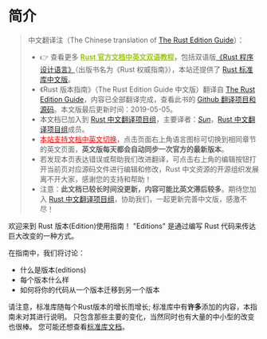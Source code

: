 # 简介

> 中文翻译注（The Chinese translation of [The Rust Edition Guide][website]）：
>
> - 👉 查看更多 <a href="https://rustwiki.org/" style="color:#97ca00;font-weight:bold;">Rust 官方文档中英文双语教程</a>，包括双语版[《Rust 程序设计语言》][book-cn]（出版书名为《Rust 权威指南》），本站还提供了 [Rust 标准库中文版][std]。
> - 《Rust 版本指南》（The Rust Edition Guide 中文版）翻译自 [The Rust Edition Guide][website]，内容已全部翻译完成，查看此书的 [Github 翻译项目和源码][home]。本文版最后更新时间：2019-05-05。
> - 本文档已加入到 [Rust 中文翻译项目组][rust-lang-cn]，主要译者：[*Sun*](https://github.com/sunhuachuang)，[Rust 中文翻译项目组][rust-lang-cn]成员。
> - <a href="https://rustwiki.org/en/edition-guide/" style="color:red;">本站支持文档中英文切换</a>，点击页面右上角语言图标可切换到相同章节的英文页面，**英文版每天都会自动同步一次官方的最新版本**。
> - 若发现本页表达错误或帮助我们改进翻译，可点击右上角的编辑按钮打开当前页对应源码文件进行编辑和修改，Rust 中文资源的开源组织发展离不开大家，感谢您的支持和帮助！
> - 注意：**此文档已较长时间没更新，内容可能比英文滞后较多**。期待您加入 [Rust 中文翻译项目组](https://github.com/rust-lang-cn)，协助我们，一起更新完善中文版，感激不尽！

欢迎来到 Rust 版本(Edition)使用指南！ "Editions" 是通过编写 Rust 代码来传达巨大改变的一种方式。

在指南中，我们将讨论：

- 什么是版本(editions)
- 每个版本什么样
- 如何将你的代码从一个版本迁移到另一个版本

请注意，标准库随每个Rust版本的增长而增长; 标准库中有**许多**添加的内容，本指南未对其进行说明。
只包含那些主要的变化，当然同时也有大量的中小型的改变也很棒。
您可能还想查看[标准库文档][std]。

[website]: https://doc.rust-lang.org/nightly/edition-guide/
[book-cn]: https://rustwiki.org/zh-CN/book/
[std]: https://rustwiki.org/zh-CN/std/
[rust-lang-cn]: https://github.com/rust-lang-cn
[home]: https://github.com/rust-lang-cn/edition-guide-cn
[std]: https://doc.rust-lang.org/std/
